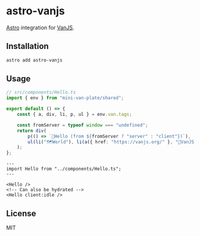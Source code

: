 # astro-vanjs

[Astro](https://astro.build/) integration for [VanJS](https://vanjs.org/).

## Installation

```bash
astro add astro-vanjs
```

## Usage

```ts
// src/components/Hello.ts
import { env } from "mini-van-plate/shared";

export default () => {
	const { a, div, li, p, ul } = env.van.tags;

	const fromServer = typeof window === "undefined";
	return div(
		p(() => `👋Hello (from ${fromServer ? "server" : "client"})`),
		ul(li("🗺️World"), li(a({ href: "https://vanjs.org/" }, "🍦VanJS"))),
	);
};
```

```astro
---
import Hello from "../components/Hello.ts";
---

<Hello />
<!-- Can also be hydrated -->
<Hello client:idle />
```

## License

MIT
